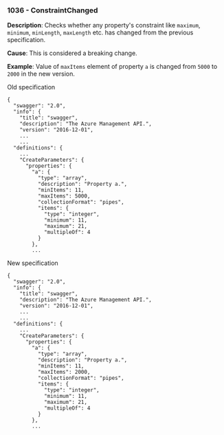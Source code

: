 ### 1036 - ConstraintChanged

**Description**: Checks whether any property's constraint like `maximum`, `minimum`, `minLength`, `maxLength` etc. has changed from the previous specification.

**Cause**: This is considered a breaking change.

**Example**: Value of `maxItems` element of property `a` is changed from `5000` to `2000` in the new version.

Old specification
```json5
{
  "swagger": "2.0",
  "info": {
    "title": "swagger",
    "description": "The Azure Management API.",
    "version": "2016-12-01",
    ...
    ...
  "definitions": {
    ...
    "CreateParameters": {
      "properties": {
        "a": {
          "type": "array",
          "description": "Property a.",
          "minItems": 11,
          "maxItems": 5000,
          "collectionFormat": "pipes",
          "items": {
            "type": "integer",
            "minimum": 11,
            "maximum": 21,
            "multipleOf": 4
          }
        },
        ... 
```

New specification
```json5
{
  "swagger": "2.0",
  "info": {
    "title": "swagger",
    "description": "The Azure Management API.",
    "version": "2016-12-01",
    ...
    ...
  "definitions": {
    ...
    "CreateParameters": {
      "properties": {
        "a": {
          "type": "array",
          "description": "Property a.",
          "minItems": 11,
          "maxItems": 2000,
          "collectionFormat": "pipes",
          "items": {
            "type": "integer",
            "minimum": 11,
            "maximum": 21,
            "multipleOf": 4
          }
        },
        ... 
```
